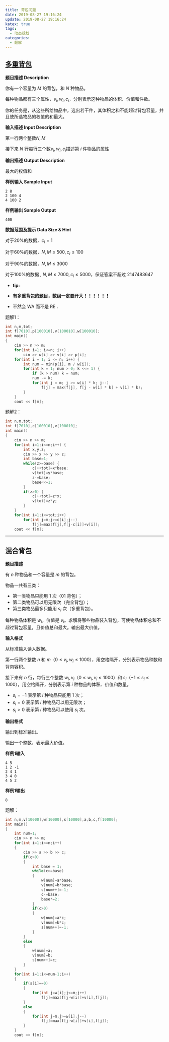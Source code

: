```yaml
---
title: 背包问题
date: 2019-08-27 19:16:24
update: 2019-08-27 19:16:24
katex: true
tags:
  - 动态规划
categories:
  - 题解
---
```


## [多重背包](http://codevs.cn/problem/5429/)

**题目描述 Description**

你有一个容量为 $M$ 的背包，和 $N$ 种物品。

每种物品都有三个属性，$v_i,w_i,c_i$，分别表示这种物品的体积、价值和件数。

你的任务是，从这些所给物品中，选出若干件，其体积之和不能超过背包容量，并且使所选物品的权值的和最大。

**输入描述 Input Description**

第一行两个整数$N,M$

接下来 $N$ 行每行三个数$v_i,w_i,c_i$描述第 $i$ 件物品的属性

**输出描述 Output Description**

最大的权值和

**样例输入 Sample Input**

```
2 8
2 100 4
4 100 2
````

**样例输出 Sample Output**

````
400
````

**数据范围及提示 Data Size & Hint**

对于20%的数据，$c_i=1$

对于60%的数据，$N,M \leq 500,c_i \leq 100$

对于90%的数据，$N,M \leq 3000$

对于100%的数据 , $N,M \leq 7000,c_i \leq 5000$，保证答案不超过 $2147483647$

- **tip:**

- **有多重背包的题目，数组一定要开大！！！！！！**

- 不然会 WA 而不是 RE .

题解1：

```cpp
int n,m,tot;
int f[7010],p[100010],v[100010],w[100010];
int main()
{
	cin >> n >> m;
	for(int i=1; i<=n; i++)
		cin >> w[i] >> v[i] >> p[i];
	for(int i = 1; i <= n; i++) {
		int num = min(p[i], m / w[i]);
		for(int k = 1; num > 0; k <<= 1) {
			if (k > num) k = num;
			num -= k;
			for(int j = m; j >= w[i] * k; j--)
				f[j] = max(f[j], f[j - w[i] * k] + v[i] * k);
		}
	}
	cout << f[m];
```

题解2：

```cpp
int n,m,tot;
int f[7010],c[100010],v[100010];
int main() 
{
	cin >> n >> m;
	for(int i=1;i<=n;i++) {
		int x,y,z;
		cin >> x >> y >> z;
		int base=1;
		while(z>=base) {
			c[++tot]=x*base;
			v[tot]=y*base;
			z-=base;
			base<<=1;
		}
		if(z>0) {
			c[++tot]=z*x;
			v[tot]=z*y;
		}
	}
	for(int i=1;i<=tot;i++)
		for(int j=m;j>=c[i];j--)
			f[j]=max(f[j],f[j-c[i]]+v[i]);
	cout << f[m];
```


------------


## 混合背包

**题目描述**

有 $n$ 种物品和一个容量是 $m$ 的背包。

物品一共有三类：

- 第一类物品只能用 $1$ 次（$01$ 背包）；
- 第二类物品可以用无限次（完全背包）；
- 第三类物品最多只能用 $s_i$ 次（多重背包）。

每种物品体积是 $w_i$，价值是 $v_i$。求解将哪些物品装入背包，可使物品体积总和不超过背包容量，且价值总和最大。输出最大价值。

**输入格式**

从标准输入读入数据。

第一行两个整数 $n$ 和 $m$（$0 \leq v_i,w_i \leq 1000$），用空格隔开，分别表示物品种数和背包容积。

接下来有 $n$ 行，每行三个整数 $w_i,v_i$（$0 \leq w_i,v_i \leq 1000$）和 $s_i$（$-1 \leq s_i \leq 1000$），用空格隔开，分别表示第 $i$ 种物品的体积、价值和数量。

- $s_i = -1$ 表示第 $i$ 种物品只能用 $1$ 次；
- $s_i = 0$ 表示第 $i$ 种物品可以用无限次；
- $s_i > 0$ 表示第 $i$ 种物品可以使用 $s_i$ 次。
 
**输出格式**

输出到标准输出。

输出一个整数，表示最大价值。

**样例1输入**

```
4 5
1 2 -1
2 4 1
3 4 0
4 5 2
```

**样例1输出**

```
8
```

题解：

```cpp
int n,m,v[10000],w[10000],s[10000],a,b,c,f[10000];
int main()
{
	int num=1;
	cin >> n >> m;
	for(int i=1;i<=n;i++)
	{
		cin >> a >> b >> c;
		if(c>0)
		{
			int base = 1;
			while(c>=base)
			{
				w[num]=a*base;
				v[num]=b*base;
				s[num++]=-1;
				c-=base;
				base*=2;
			}
			if(c>0)
			{
				w[num]=a*c;
				v[num]=b*c;
				s[num++]=-1;
			}
		}
		else
		{
			w[num]=a;
			v[num]=b;
			s[num++]=c;
		}
	}
	for(int i=1;i<=num-1;i++)
	{
		if(s[i]==0)
		{
			for(int j=w[i];j<=m;j++)
				f[j]=max(f[j-w[i]]+v[i],f[j]);
		}
		else 
		{
			for(int j=m;j>=w[i];j--)
				f[j]=max(f[j-w[i]]+v[i],f[j]);
		}
	}
	cout << f[m];
```